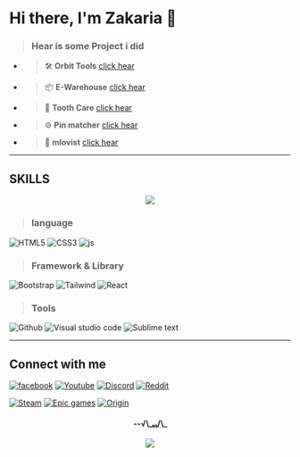 # Hi there, I'm Zakaria 🤩

> ### Hear is some Project i did

- > 🛠 **Orbit Tools** [click hear](https://orbit-tools.web.app/)
- > 📦 **E-Warehouse** [click hear](https://e-warehouse-4345a.web.app/)
- > 💉 **Tooth Care** [click hear](https://tooth-care-80c49.web.app/)
- > ⚙️ **Pin matcher** [click hear](https://pin-checker.netlify.app)
- > 🎥 **mlovist** [click hear](https://mlovist.netlify.app)

---

## SKILLS

  <p align="center">
    <img src="https://github-readme-stats.vercel.app/api/top-langs/?username=Zakariabn&layout=compact"/>
  </p>

> ### language

![HTML5](https://img.shields.io/badge/HTML5-E34F26?style=for-the-badge&logo=html5&logoColor=white) ![CSS3](https://img.shields.io/badge/CSS3-1572B6?style=for-the-badge&logo=css3&logoColor=white) ![js](https://img.shields.io/badge/JavaScript-323330?style=for-the-badge&logo=javascript&logoColor=F7DF1E)

> ### Framework & Library

![Bootstrap](https://img.shields.io/badge/Bootstrap-563D7C?style=for-the-badge&logo=bootstrap&logoColor=white) ![Tailwind](https://img.shields.io/badge/Tailwind_CSS-38B2AC?style=for-the-badge&logo=tailwind-css&logoColor=white) ![React](https://img.shields.io/badge/React-20232A?style=for-the-badge&logo=react&logoColor=d)

> ### Tools

![Github](https://img.shields.io/badge/GitHub-100000?style=for-the-badge&logo=github&logoColor=white) ![Visual studio code](https://img.shields.io/badge/Visual_Studio_Code-0078D4?style=for-the-badge&logo=visual%20studio%20code&logoColor=white) ![Sublime text](https://img.shields.io/badge/sublime_text-%23575757.svg?&style=for-the-badge&logo=sublime-text&logoColor=important)

---

## Connect with me

[![facebook](https://img.shields.io/badge/Facebook-1877F2?style=for-the-badge&logo=facebook&logoColor=white)](https://www.facebook.com/zakaria.bn38/) [![Youtube](https://img.shields.io/badge/YouTube-FF0000?style=for-the-badge&logo=youtube&logoColor=white)](https://www.youtube.com/c/poloslive) [![Discord](https://img.shields.io/badge/Discord-5865F2?style=for-the-badge&logo=discord&logoColor=white)](https://discord.gg/q4ygqgFw9f) [![Reddit](https://img.shields.io/badge/Reddit-FF4500?style=for-the-badge&logo=reddit&logoColor=white)](https://www.reddit.com/user/its_POLO_38)

[![Steam](https://img.shields.io/badge/Steam-000000?style=for-the-badge&logo=steam&logoColor=white)](https://steamcommunity.com/id/POLOs38/) [![Epic games](https://img.shields.io/badge/Epic%20Games-313131?style=for-the-badge&logo=Epic%20Games&logoColor=white)]('') [![Origin](https://img.shields.io/badge/Origin-148EFF?style=for-the-badge&logo=origin&logoColor=white)]('')

<h4 align="center">--√\_ﮩﮩ/\_</h4>
<p align="center">
  <img src="https://github-readme-stats.vercel.app/api?username=Zakariabn&show_icons=true&count_private=true&theme=radical&"/>
</p>

  <!--
   we can show 
    hide items:  &hide=stars,commits,prs,issues,contribs
    hide iocn: show_icons=false
   -->
